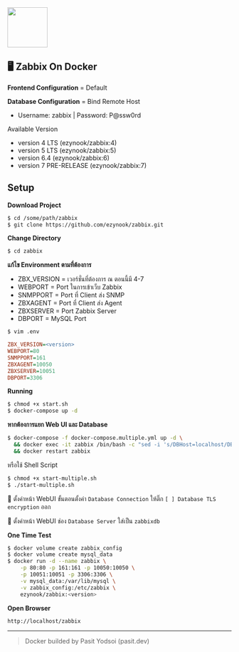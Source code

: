 <img src="https://camo.githubusercontent.com/71e79cfd6b679d246f9c432811761bc96eeeaf8680c15db2a8aa842d67398f45/68747470733a2f2f6173736574732e7a61626269782e636f6d2f696d672f6c6f676f2f7a61626269785f6c6f676f5f353030783133312e706e67" width="90">

## 🖥 Zabbix On Docker

__Frontend Configuration__ = Default

__Database Configuration__ = Bind Remote Host
* Username: zabbix | Password: P@ssw0rd

Available Version
* version 4 LTS (ezynook/zabbix:4)
* version 5 LTS (ezynook/zabbix:5)
* version 6.4 (ezynook/zabbix:6)
* version 7 PRE-RELEASE (ezynook/zabbix:7)

## Setup
__Download Project__

```bash
$ cd /some/path/zabbix
$ git clone https://github.com/ezynook/zabbix.git
```
__Change Directory__
```bash
$ cd zabbix
```
__แก้ไข Environment ตามที่ต้องการ__

* ZBX_VERSION = เวอร์ชั่นที่ต้องการ ณ ตอนนี้มี 4-7
* WEBPORT = Port ในการเข้าเว็บ Zabbix
* SNMPPORT = Port ที่ Client ส่ง SNMP
* ZBXAGENT = Port ที่ Client ส่ง Agent
* ZBXSERVER = Port Zabbix Server
* DBPORT = MySQL Port

```sh
$ vim .env
```
```ini
ZBX_VERSION=<version>
WEBPORT=80
SNMPPORT=161
ZBXAGENT=10050
ZBXSERVER=10051
DBPORT=3306
```

__Running__

```bash
$ chmod +x start.sh 
$ docker-compose up -d
```
__หากต้องการแยก Web UI และ Database__
```bash
$ docker-compose -f docker-compose.multiple.yml up -d \
  && docker exec -it zabbix /bin/bash -c "sed -i 's/DBHost=localhost/DBHost=zabbixdb/g' /etc/zabbix/zabbix_server.conf" \
  && docker restart zabbix
```
หรือใช้ Shell Script
```bash
$ chmod +x start-multiple.sh
$ ./start-multiple.sh
```
🔧 ตั้งค่าหน้า WebUI ขั้นตอนตั้งค่า ```Database Connection``` ให้ติ๊ก ```[ ] Database TLS encryption``` ออก

🔧 ตั้งค่าหน้า WebUI ช่อง ```Database Server``` ใส่เป็น ```zabbixdb```

__One Time Test__
```bash
$ docker volume create zabbix_config
$ docker volume create mysql_data
$ docker run -d --name zabbix \
	-p 80:80 -p 161:161 -p 10050:10050 \
	-p 10051:10051 -p 3306:3306 \
	-v mysql_data:/var/lib/mysql \
	-v zabbix_config:/etc/zabbix \
	ezynook/zabbix:<version>
```

__Open Browser__

```http://localhost/zabbix```

---

> Docker builded by Pasit Yodsoi (pasit.dev)
